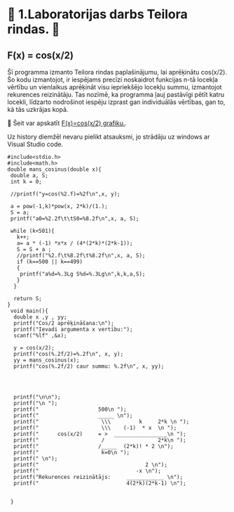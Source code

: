 # :bat: 1.Laboratorijas darbs Teilora rindas. :bat:
## F(x) = cos(x/2)   
Šī programma izmanto Teilora rindas paplašinājumu, lai aprēķinātu cos(x/2). Šo kodu izmantojot, ir iespējams precīzi noskaidrot funkcijas n-tā locekļa vērtību un vienlaikus aprēķināt visu iepriekšējo locekļu summu, izmantojot rekurences reizinātāju. Tas nozīmē, ka programma ļauj pastāvīgi pētīt katru locekli, līdzarto nodrošinot iespēju izprast gan individuālās vērtības, gan to, kā tās uzkrājas kopā.


:paperclip: Šeit var apskatīt [F(x)=cos(x/2) grafiku.](https://github.com/dzenifera16/RTR105/blob/main/Darbi/1ld_series/cos2x.png).

Uz history diemžēl nevaru pielikt atsauksmi, jo strādāju uz windows ar Visual Studio code.
```
#include<stdio.h>
#include<math.h>
double mans_cosinus(double x){
 double a, S;
 int k = 0;

 //printf("y=cos(%2.f)=%2f\n",x, y);
 
 a = pow(-1,k)*pow(x, 2*k)/(1.);
 S = a;
 printf("a0=%2.2f\t\tS0=%8.2f\n",x, a, S);

 while (k<501){
   k++;
   a= a * (-1) *x*x / (4*(2*k)*(2*k-1));
   S = S + a ;
   //printf("%2.f\t%8.2f\t%8.2f\n",x, a, S);
   if (k==500 || k==499)
   {
    printf("a%d=%.3Lg S%d=%.3Lg\n",k,k,a,S);
   }
  }

  return S;
}
 void main(){
  double x ,y , yy;
  printf("Cos/2 aprēķināšana:\n");
  printf("Ievadi argumenta x vertību:");
  scanf("%lf" ,&x);

  y = cos(x/2);
  printf("cos(%.2f/2)=%.2f\n", x, y);
  yy = mans_cosinus(x);
  printf("cos(%.2f/2) caur summu: %.2f\n", x, yy);
  



  printf("\n\n");
  printf("\n ");
  printf("                   500\n ");
  printf("                   _____ \n");
  printf("                    \\\         k     2*k \n ");
  printf("                    \\\    (-1)  * x  \n ");
  printf("      cos(x/2)     = >  _________________\n ");
  printf("                    /                 2*k\n ");
  printf("                   /_____  (2*k)! * 2 \n");
  printf("                    k=0\n ");           
  printf(" \n");
  printf("                                  2 \n");
  printf("                               -x \n");
  printf("Rekurences reizinātājs:     ____________ \n");
  printf("                            4(2*k)(2*k-1) \n");


 }
 
```